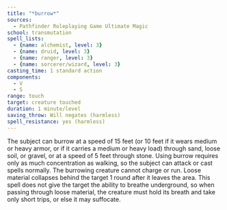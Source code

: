 ```yaml
---
title: "*burrow*"
sources:
  - Pathfinder Roleplaying Game Ultimate Magic
school: transmutation
spell_lists:
  - {name: alchemist, level: 3}
  - {name: druid, level: 3}
  - {name: ranger, level: 3}
  - {name: sorcerer/wizard, level: 3}
casting_time: 1 standard action
components:
  - V
  - S
range: touch
target: creature touched
duration: 1 minute/level
saving_throw: Will negates (harmless)
spell_resistance: yes (harmless)
---
```


The subject can burrow at a speed of 15 feet (or 10 feet if it wears medium or heavy armor, or if it carries a medium or heavy load) through sand, loose soil, or gravel, or at a speed of 5 feet through stone. Using burrow requires only as much concentration as walking, so the subject can attack or cast spells normally. The burrowing creature cannot charge or run. Loose material collapses behind the target 1 round after it leaves the area. This spell does not give the target the ability to breathe underground, so when passing through loose material, the creature must hold its breath and take only short trips, or else it may suffocate.

